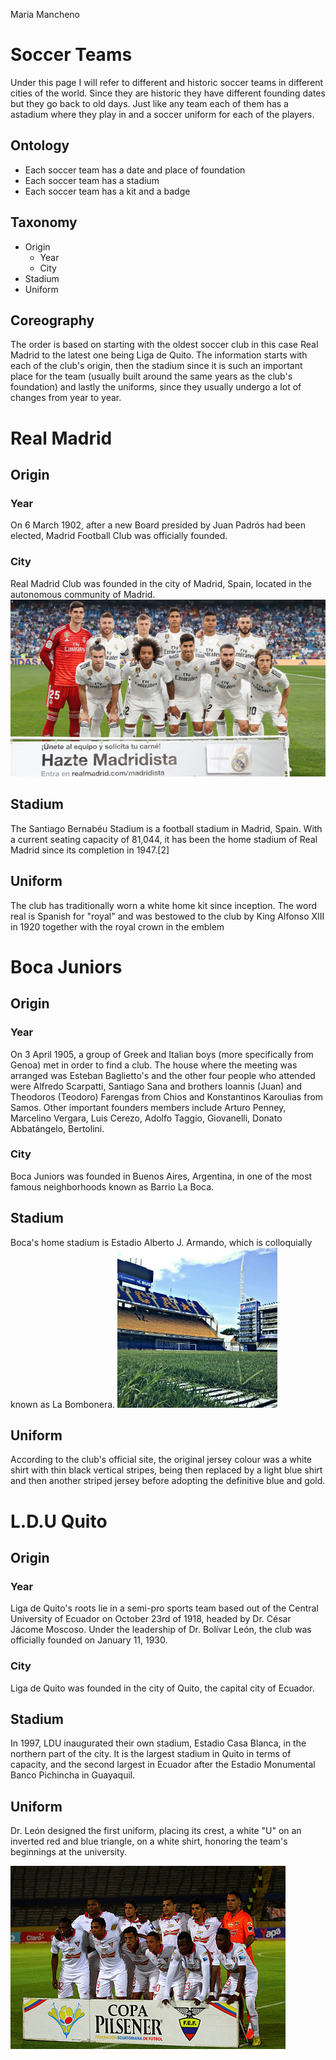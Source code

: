 Maria Mancheno
# Soccer Teams

Under this page I will refer to different and historic soccer teams in different cities of the world. Since they are historic they have different founding dates but they go back to old days. Just like any team each of them has a astadium where they play in and a soccer uniform for each of the players. 

## Ontology
* Each soccer team has a date and place of foundation
* Each soccer team has a stadium 
* Each soccer team has a kit and a badge

## Taxonomy
* Origin
	* Year 
	* City 
* Stadium
* Uniform

## Coreography
The order is based on starting with the oldest soccer club in this case Real Madrid to the latest one being Liga de Quito. The information starts with each of the club's origin, then the stadium since it is such an important place for the team (usually built around the same years as the club's foundation) and lastly the uniforms, since they usually undergo a lot of changes from year to year. 

Real Madrid
=============
## Origin
### Year
On 6 March 1902, after a new Board presided by Juan Padrós had been elected, Madrid Football Club was officially founded.
### City 
Real Madrid Club was founded in the city of Madrid, Spain, located in the autonomous community of Madrid. 
![Real Madrid](real-madrid.jpg)
## Stadium
The Santiago Bernabéu Stadium is a football stadium in Madrid, Spain. With a current seating capacity of 81,044, it has been the home stadium of Real Madrid since its completion in 1947.[2]
## Uniform
The club has traditionally worn a white home kit since inception. The word real is Spanish for "royal" and was bestowed to the club by King Alfonso XIII in 1920 together with the royal crown in the emblem

Boca Juniors
=============
## Origin
### Year
On 3 April 1905, a group of Greek and Italian boys (more specifically from Genoa) met in order to find a club. The house where the meeting was arranged was Esteban Baglietto's and the other four people who attended were Alfredo Scarpatti, Santiago Sana and brothers Ioannis (Juan) and Theodoros (Teodoro) Farengas from Chios and Konstantinos Karoulias from Samos. Other important founders members include Arturo Penney, Marcelino Vergara, Luis Cerezo, Adolfo Taggio, Giovanelli, Donato Abbatángelo, Bertolini.
### City
Boca Juniors was founded in Buenos Aires, Argentina, in one of the most famous neighborhoods known as Barrio La Boca. 
## Stadium
Boca's home stadium is Estadio Alberto J. Armando, which is colloquially known as La Bombonera.
![Boca Juniors](boca-juniors.jpg)
## Uniform
According to the club's official site, the original jersey colour was a white shirt with thin black vertical stripes, being then replaced by a light blue shirt and then another striped jersey before adopting the definitive blue and gold.


L.D.U Quito 
=============
## Origin
### Year
Liga de Quito's roots lie in a semi-pro sports team based out of the Central University of Ecuador on October 23rd of 1918, headed by Dr. César Jácome Moscoso. Under the leadership of Dr. Bolívar León, the club was officially founded on January 11, 1930.
### City
Liga de Quito was founded in the city of Quito, the capital city of Ecuador.
## Stadium
In 1997, LDU inaugurated their own stadium, Estadio Casa Blanca, in the northern part of the city. It is the largest stadium in Quito in terms of capacity, and the second largest in Ecuador after the Estadio Monumental Banco Pichincha in Guayaquil. 
## Uniform
Dr. León designed the first uniform, placing its crest, a white "U" on an inverted red and blue triangle, on a white shirt, honoring the team's beginnings at the university.


![Liga de Quito](ldu.jpg)
